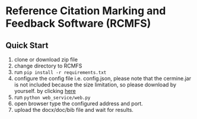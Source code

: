 # Reference Citation Marking and Feedback Software (RCMFS)

## Quick Start
1. clone or download zip file
2. change directory to RCMFS
3. run `pip install -r requirements.txt`
4. configure the config file i.e. config.json, please note that the cermine.jar is not included because the size limitation, so please download by yourself. by clicking [here](https://maven.ceon.pl/artifactory/kdd-releases/pl/edu/icm/cermine/cermine-impl/1.13/cermine-impl-1.13-jar-with-dependencies.jar)
5. run `python web_service/web.py`
6. open browser type the configured address and port.
7. upload the docx/doc/bib file and wait for results.